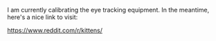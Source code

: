 I am currently calibrating the eye tracking equipment. In the meantime, here's a nice link to visit:

https://www.reddit.com/r/kittens/
